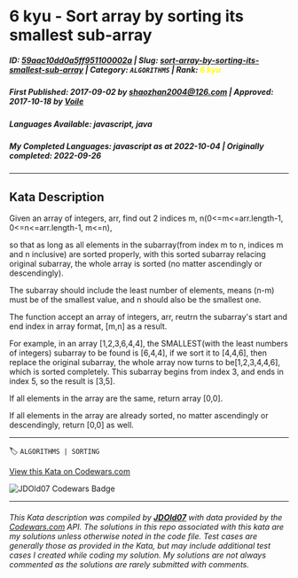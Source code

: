 # 6 kyu - Sort array by sorting its smallest sub-array

##### **ID**: [59aac10dd0a5ff951100002a](https://www.codewars.com/kata/59aac10dd0a5ff951100002a) | **Slug**: [sort-array-by-sorting-its-smallest-sub-array](https://www.codewars.com/kata/59aac10dd0a5ff951100002a) | **Category**: `ALGORITHMS` | **Rank**: <span style="color:yellow">6 kyu</span>

##### **First Published**: 2017-09-02 ***by*** [shaozhan2004@126.com](https://www.codewars.com/users/shaozhan2004@126.com) | **Approved**: 2017-10-18 ***by*** [Voile](https://www.codewars.com/users/Voile)

##### **Languages Available**: javascript, java

##### **My Completed Languages**: javascript ***as at*** 2022-10-04 | **Originally completed**: 2022-09-26

---

## Kata Description


Given an array of integers, arr, find out 2 indices m, n(0<=m<=arr.length-1, 0<=n<=arr.length-1, m<=n), 

so that as long as all elements in the subarray(from index m to n, indices m and n inclusive) are sorted properly, with this sorted subarray relacing original subarray, the whole array is sorted (no matter ascendingly or descendingly).





The subarray should include the least number of elements, means (n-m) must be of the smallest value, and n should also be the smallest one.





The function accept an array of integers, arr, reutrn the subarray's start and end index in array format, [m,n] as a result.



For example, in an array [1,2,3,6,4,4], the SMALLEST(with the least numbers of integers) subarray to be found is [6,4,4], if we sort it to [4,4,6], then replace the original subarray, the whole array now turns to be[1,2,3,4,4,6], which is sorted completely. This subarray begins from index 3, and ends in index 5, so the result is [3,5].



If all elements in the array are the same, return array [0,0].

If all elements in the array are already sorted, no matter ascendingly or descendingly, return [0,0] as well.

---


🏷 `ALGORITHMS | SORTING`


[View this Kata on Codewars.com](https://www.codewars.com/kata/59aac10dd0a5ff951100002a)

![](https://www.codewars.com/users/jdold07/badges/large "JDOld07 Codewars Badge")

---

###### *This Kata description was compiled by [**JDOld07**](https://tpstech.dev) with data provided by the [Codewars.com](https://www.codewars.com) API.  The solutions in this repo associated with this kata are my solutions unless otherwise noted in the code file.  Test cases are generally those as provided in the Kata, but may include additional test cases I created while coding my solution.  My solutions are not always commented as the solutions are rarely submitted with comments.*
